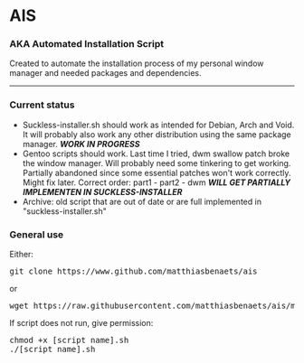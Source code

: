 # AIS

### AKA Automated Installation Script

Created to automate the installation process of my personal window manager and needed packages and dependencies.

---
### Current status

- Suckless-installer.sh should work as intended for Debian, Arch and Void. It will probably also work any other distribution using the same package manager. ***WORK IN PROGRESS***
- Gentoo scripts should work. Last time I tried, dwm swallow patch broke the window manager. Will probably need some tinkering to get working. Partially abandoned since some essential patches won't work correctly. Might fix later. Correct order: part1 - part2 - dwm ***WILL GET PARTIALLY IMPLEMENTEN IN SUCKLESS-INSTALLER***
- Archive: old script that are out of date or are full implemented in "suckless-installer.sh"

### General use

Either:
<pre>
git clone https://www.github.com/matthiasbenaets/ais
</pre>

or
<pre>
wget https://raw.githubusercontent.com/matthiasbenaets/ais/main/[script name]
</pre>

If script does not run, give permission:
<pre>
chmod +x [script name].sh
./[script name].sh
</pre>
